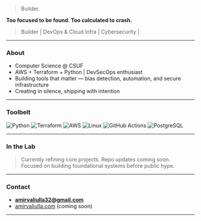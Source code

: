 
> Builder. 

**Too focused to be found. Too calculated to crash.**

>  Builder |  DevOps & Cloud Infra | Cybersecurity | 

---

###  About

- Computer Science @ CSUF 
- AWS + Terraform + Python | DevSecOps enthusiast
- Building tools that matter — bias detection, automation, and secure infrastructure
- Creating in silence, shipping with intention

---

### Toolbelt

![Python](https://img.shields.io/badge/-Python-090909?style=flat&logo=python)
![Terraform](https://img.shields.io/badge/-Terraform-090909?style=flat&logo=terraform)
![AWS](https://img.shields.io/badge/-AWS-090909?style=flat&logo=amazon-aws)
![Linux](https://img.shields.io/badge/-Linux-090909?style=flat&logo=linux)
![GitHub Actions](https://img.shields.io/badge/-GitHub_Actions-090909?style=flat&logo=github-actions)
![PostgreSQL](https://img.shields.io/badge/-PostgreSQL-090909?style=flat&logo=postgresql)

---

###  In the Lab

>  Currently refining core projects. Repo updates coming soon.  
>  Focused on building foundational systems before public hype.

---

###  Contact

-  **amirvaliulla32@gmail.com**
- [amirvaliulla.com](https://amirvaliulla.com) (coming soon)

---

> 
